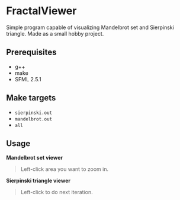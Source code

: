 # FractalViewer

Simple program capable of visualizing Mandelbrot set and Sierpinski triangle. Made as a small hobby project.


## Prerequisites

 - g++
 - make
 - SFML 2.5.1

## Make targets

 - `sierpinski.out`
 - `mandelbrot.out`
 - `all`

## Usage

 **Mandelbrot set viewer**

> Left-click area you want to zoom in.

**Sierpinski triangle viewer**

> Left-click to do next iteration.

